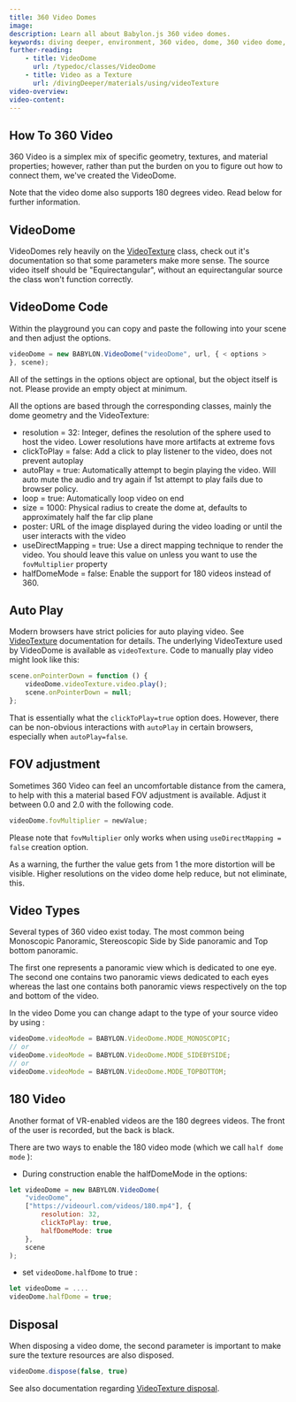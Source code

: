 ```yaml
---
title: 360 Video Domes
image: 
description: Learn all about Babylon.js 360 video domes.
keywords: diving deeper, environment, 360 video, dome, 360 video dome, video dome
further-reading:
    - title: VideoDome
      url: /typedoc/classes/VideoDome
    - title: Video as a Texture
      url: /divingDeeper/materials/using/videoTexture
video-overview:
video-content:
---
```


## How To 360 Video

360 Video is a simplex mix of specific geometry, textures, and material properties; however, rather than put the burden on you to figure out how to connect them, we've created the VideoDome.

Note that the video dome also supports 180 degrees video. Read below for further information.

## VideoDome

VideoDomes rely heavily on the [VideoTexture](/divingDeeper/materials/using/videoTexture) class, check out it's documentation so that some parameters make more sense.
The source video itself should be "Equirectangular", without an equirectangular source the class won't function correctly.

## VideoDome Code

Within the playground you can copy and paste the following into your scene and then adjust the options.

``` javascript
videoDome = new BABYLON.VideoDome("videoDome", url, { < options >
}, scene);
```

All of the settings in the options object are optional, but the object itself is not. Please provide an empty object at minimum.

All the options are based through the corresponding classes, mainly the dome geometry and the VideoTexture:

* resolution = 32: Integer, defines the resolution of the sphere used to host the video. Lower resolutions have more artifacts at extreme fovs
* clickToPlay = false: Add a click to play listener to the video, does not prevent autoplay
* autoPlay = true: Automatically attempt to begin playing the video. Will auto mute the audio and try again if 1st attempt to play fails due to browser policy.
* loop = true: Automatically loop video on end
* size = 1000: Physical radius to create the dome at, defaults to approximately half the far clip plane
* poster: URL of the image displayed during the video loading or until the user interacts with the video
* useDirectMapping = true: Use a direct mapping technique to render the video. You should leave this value on unless you want to use the `fovMultiplier` property
* halfDomeMode = false: Enable the support for 180 videos instead of 360.

<Playground id="#SQ5UC1#22" title="Playground Example of a VideoDome" description="Simple example of using a videoDome in your scene." image="/img/playgroundsAndNMEs/divingDeeperVideoDome1.jpg"/>


## Auto Play

Modern browsers have strict policies for auto playing video. See  [VideoTexture](/divingDeeper/materials/using/videoTexture) documentation for details.  The underlying VideoTexture used by VideoDome is available as `videoTexture`.  Code to manually play video might look like this:

``` javascript
scene.onPointerDown = function () {
    videoDome.videoTexture.video.play();
    scene.onPointerDown = null;
};

```

That is essentially what the `clickToPlay=true` option does. However, there can be non-obvious interactions with `autoPlay` in certain browsers, especially when `autoPlay=false`.  

## FOV adjustment

Sometimes 360 Video can feel an uncomfortable distance from the camera, to help with this a material based FOV adjustment is available.
Adjust it between 0.0 and 2.0 with the following code.

``` javascript
videoDome.fovMultiplier = newValue;
```

Please note that `fovMultiplier` only works when using `useDirectMapping = false` creation option.

As a warning, the further the value gets from 1 the more distortion will be visible. Higher resolutions on the video dome help reduce, but not eliminate, this.

<Playground id="#SQ5UC1#0" title="VideoDome with fovMultiplier" description="Simple example of using a videoDome with an fovMultiplier." image="/img/playgroundsAndNMEs/divingDeeperVideoDome2-fov.jpg"/>

## Video Types

Several types of 360 video exist today. The most common being Monoscopic Panoramic, Stereoscopic Side by Side panoramic and Top bottom panoramic.

The first one represents a panoramic view which is dedicated to one eye. The second one contains two panoramic views dedicated to each eyes whereas the last one contains both panoramic views respectively on the top and bottom of the video.

In the video Dome you can change adapt to the type of your source video by using :

``` javascript
videoDome.videoMode = BABYLON.VideoDome.MODE_MONOSCOPIC;
// or
videoDome.videoMode = BABYLON.VideoDome.MODE_SIDEBYSIDE;
// or
videoDome.videoMode = BABYLON.VideoDome.MODE_TOPBOTTOM;
```

## 180 Video

Another format of VR-enabled videos are the 180 degrees videos. The front of the user is recorded, but the back is black.

There are two ways to enable the 180 video mode (which we call `half dome mode` ):

* During construction enable the halfDomeMode in the options:

``` javascript
let videoDome = new BABYLON.VideoDome(
    "videoDome",
    ["https://videourl.com/videos/180.mp4"], {
        resolution: 32,
        clickToPlay: true,
        halfDomeMode: true
    },
    scene
);
```

* set `videoDome.halfDome` to true : 

``` javascript
let videoDome = ....
videoDome.halfDome = true;
```


## Disposal
When disposing a video dome, the second parameter is important to make sure the texture resources are also disposed.
```javascript
videoDome.dispose(false, true)
```
See also documentation regarding [VideoTexture disposal](/divingDeeper/materials/using/videoTexture#disposal). 
